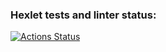 ### Hexlet tests and linter status:
[![Actions Status](https://github.com/start1810/fullstack-javascript-project-4/workflows/hexlet-check/badge.svg)](https://github.com/start1810/fullstack-javascript-project-4/actions)